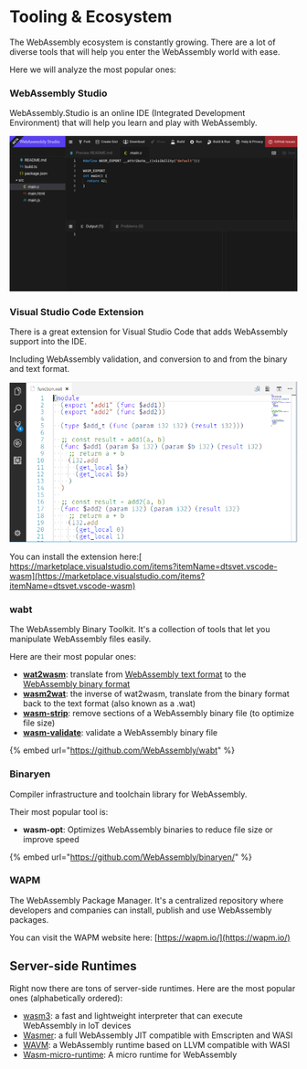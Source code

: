 # Tooling & Ecosystem

The WebAssembly ecosystem is constantly growing. There are a lot of diverse tools that will help you enter the WebAssembly world with ease.

Here we will analyze the most popular ones:

### WebAssembly Studio

WebAssembly.Studio is an online IDE \(Integrated Development Environment\) that will help you learn and play with WebAssembly.

![](../.gitbook/assets/screen-shot-2020-02-07-at-6.02.07-pm.png)

### Visual Studio Code Extension

There is a great extension for Visual Studio Code that adds WebAssembly support into the IDE.

Including WebAssembly validation, and conversion to and from the binary and text format.

![](../.gitbook/assets/image.png)

You can install the extension here:[ https://marketplace.visualstudio.com/items?itemName=dtsvet.vscode-wasm](https://marketplace.visualstudio.com/items?itemName=dtsvet.vscode-wasm)

### wabt

The WebAssembly Binary Toolkit. It's a collection of tools that let you manipulate WebAssembly files easily.

Here are their most popular ones:

* [**wat2wasm**](https://webassembly.github.io/wabt/doc/wat2wasm.1.html): translate from [WebAssembly text format](https://webassembly.github.io/spec/core/text/index.html) to the [WebAssembly binary format](https://webassembly.github.io/spec/core/binary/index.html)
* [**wasm2wat**](https://webassembly.github.io/wabt/doc/wasm2wat.1.html): the inverse of wat2wasm, translate from the binary format back to the text format \(also known as a .wat\)
* [**wasm-strip**](https://webassembly.github.io/wabt/doc/wasm-strip.1.html): remove sections of a WebAssembly binary file \(to optimize file size\)
* [**wasm-validate**](https://webassembly.github.io/wabt/doc/wasm-validate.1.html): validate a WebAssembly binary file

{% embed url="https://github.com/WebAssembly/wabt" %}

### Binaryen

Compiler infrastructure and toolchain library for WebAssembly.

Their most popular tool is:

* **wasm-opt**: Optimizes WebAssembly binaries to reduce file size or improve speed

{% embed url="https://github.com/WebAssembly/binaryen/" %}

### WAPM

The WebAssembly Package Manager. It's a centralized repository where developers and companies can install, publish and use WebAssembly packages.

You can visit the WAPM website here: [https://wapm.io/](https://wapm.io/)

## Server-side Runtimes

Right now there are tons of server-side runtimes. Here are the most popular ones \(alphabetically ordered\):

* [wasm3](https://github.com/wasm3/wasm3): a fast and lightweight interpreter that can execute WebAssembly in IoT devices
* [Wasmer](https://github.com/wasmerio/wasmer): a full WebAssembly JIT compatible with Emscripten and WASI
* [WAVM](https://github.com/wavm/wavm): a WebAssembly runtime based on LLVM compatible with WASI
* [Wasm-micro-runtime](https://github.com/bytecodealliance/wasm-micro-runtime): A micro runtime for WebAssembly

